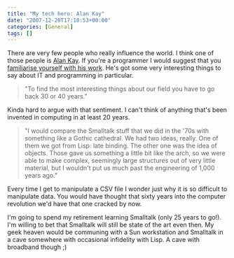 ```yaml
---
title: "My tech hero: Alan Kay"
date: "2007-12-20T17:10:53+00:00"
categories: [General]
tags: []
---
```


There are very few people who really influence the world. I think one of those people is <a href="http://en.wikipedia.org/wiki/Alan_Kay">Alan Kay</a>. If you're a programmer I would suggest that you <a href="http://www.mprove.de/diplom/referencesKay.html">familiarise yourself with his work</a>. He's got some very interesting things to say about IT and programming in particular.

<blockquote>"To find the most interesting things about our field you have to go back 30 or 40 years."</blockquote>

Kinda hard to argue with that sentiment. I can't think of anything that's been invented in computing in at least 20 years.

<blockquote>"I would compare the Smalltalk stuff that we did in the '70s with something like a Gothic cathedral. We had two ideas, really. One of them we got from Lisp: late binding. The other one was the idea of objects. Those gave us something a little bit like the arch, so we were able to make complex, seemingly large structures out of very little material, but I wouldn't put us much past the engineering of 1,000 years ago."</blockquote>

Every time I get to manipulate a CSV file I wonder just why it is so difficult to manipulate data. You would have thought that sixty years into the computer revolution we'd have that one cracked by now.

I'm going to spend my retirement learning Smalltalk (only 25 years to go!). I'm willing to bet that Smalltalk will still be state of the art even then. My geek heaven would be communing with a Sun workstation and Smalltalk in a cave somewhere with occasional infidelity with Lisp. A cave with broadband though ;)
